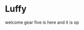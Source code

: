 # Luffy
welcome
gear five is here and it is op 
 
 
 
 
  
     
   
   
         
     
      
 
 
